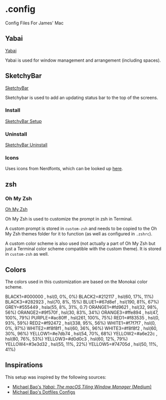 # .config

Config Files For James' Mac

## Yabai

[Yabai](https://github.com/koekeishiya/yabai/tree/master)

Yabai is used for window management and arrangement (including spaces).


## SketchyBar

[SketchyBar](https://github.com/FelixKratz/SketchyBar)

Sketchybar is used to add an updating status bar to the top of the screens.

### Install
[SketchyBar Setup](https://felixkratz.github.io/SketchyBar/setup)

### Uninstall
[SketchyBar Uninstall](https://felixkratz.github.io/SketchyBar/setup#uninstall)

### Icons

Uses icons from Nerdfonts, which can be looked up [here](https://www.nerdfonts.com/cheat-sheet).


## zsh

### Oh My Zsh

[Oh My Zsh](https://github.com/ohmyzsh/ohmyzsh/tree/master)

Oh My Zsh is used to customize the prompt in zsh in Terminal. 

A custom prompt is stored in `custom-zsh` and needs to be copied to the Oh My Zsh themes folder for it to function (as well as configured in `.zshrc`).

A custom color scheme is also used (not actually a part of Oh My Zsh but just a Terminal color scheme compatible with the custom theme). It is stored in `custom-zsh` as well.


## Colors

The colors used in this customization are based on the Monokai color scheme. 

BLACK1=#000000 , hsl(0, 0%, 0%) 
BLACK2=#212117 , hsl(60, 17%, 11%)
BLACK3=#282923 , hsl(70, 8%, 15%)
BLUE1=#67d8ef , hsl(190, 81%, 67%)
GREY=#555449 , hsla(55, 8%, 31%, 0.7)
ORANGE1=#fd9621 , hsl(32, 98%, 56%)
ORANGE2=#9f570f , hsl(30, 83%, 34%)
ORANGE3=#ffe894 , hsl(47, 100%, 79%)
PURPLE=#ac80ff , hsl(261, 100%, 75%)
RED1=#f83535 , hsl(0, 93%, 59%)
RED2=#f92472 , hsl(338, 95%, 56%)
WHITE1=#f7f7f7 , hsl(0, 0%, 97%)
WHITE2=#f8f8f1 , hsl(60, 36%, 96%)
WHITE3=#f8f8f2 , hsl(60, 30%, 96%)
YELLOW1=#e7db74 , hsl(54, 70%, 68%)
YELLOW2=#a6e22c , hsl(80, 76%, 53%)
YELLOW3=#d0d0c3 , hsl(60, 12%, 79%)
YELLOW4=#3e3d32 , hsl(55, 11%, 22%)
YELLOW5=#74705d , hsl(50, 11%, 41%)

 
## Inspirations

This setup was inspired by the following sources:
- [Michael Bao's *Yabai: The macOS Tiling Window Manager* (Medium)](https://medium.com/unixification/yabai-the-macos-tiling-window-manager-c5bda9d60bfc)
- [Michael Bao's Dotfiles Configs](https://github.com/tcmmichaelb139/.dotfiles)

